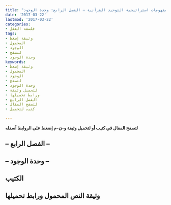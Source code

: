```yaml
---
title: "استراتيجية التوحيد القرآنية ومنطق السياسة المحمدية – الجزء الثاني: مفهومات استراتيجية التوحيد القرآنية – الفصل الرابع: وحدة الوجود"
date: '2017-03-22'
lastmod: '2017-03-22'
categories:
- فلسفة العقل
tags:
- وثيقة إضغط
- المحمول
- الوجود
- لتصفح
- وحدة الوجود
keywords:
- وثيقة إضغط
- المحمول
- الوجود
- لتصفح
- وحدة الوجود
- لتحميل وثيقة
- ورابط تحميلها
- الفصل الرابع
- لتصفح المقال
- كتيب لتحميل

---
```

**لتصفح المقال في كتيب أو لتحميل وثيقة و-ن-م إضغط على الروابط أسفله**

## **– الفصل الرابع –**

## **– وحدة الوجود –**

## الكتيب

## وثيقة النص المحمول ورابط تحميلها

###
